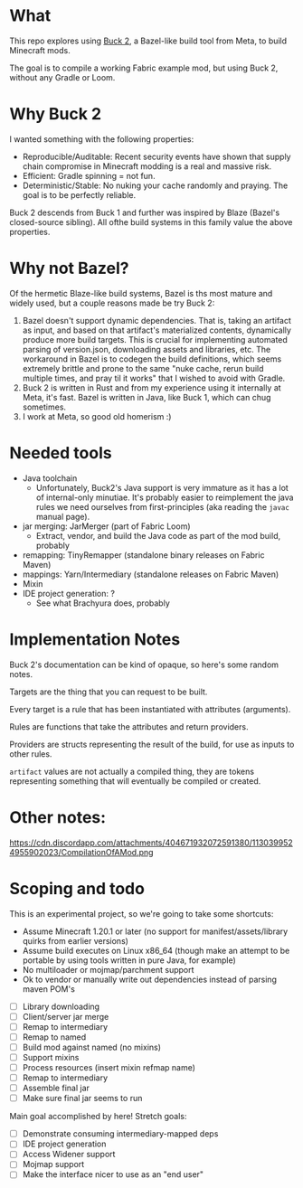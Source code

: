 # What
This repo explores using [Buck 2](https://buck2.build), a Bazel-like build tool from Meta,
to build Minecraft mods.

The goal is to compile a working Fabric example mod, but using Buck 2, without any Gradle
or Loom.

# Why Buck 2
I wanted something with the following properties:
* Reproducible/Auditable: Recent security events have shown that supply chain compromise in
  Minecraft modding is a real and massive risk.
* Efficient: Gradle spinning = not fun.
* Deterministic/Stable: No nuking your cache randomly and praying. The goal is to be
  perfectly reliable.

Buck 2 descends from Buck 1 and further was inspired by Blaze (Bazel's closed-source
sibling). All ofthe build systems in this family value the above properties.

# Why not Bazel?

Of the hermetic Blaze-like build systems, Bazel is ths most mature and widely used, but a
couple reasons made be try Buck 2:

1. Bazel doesn't support dynamic dependencies. That is, taking an artifact as input, and
   based on that artifact's materialized contents, dynamically produce more build targets.
   This is crucial for implementing automated parsing of version.json, downloading assets
   and libraries, etc. The workaround in Bazel is to codegen the build definitions, which
   seems extremely brittle and prone to the same "nuke cache, rerun build multiple times,
   and pray til it works" that I wished to avoid with Gradle.
2. Buck 2 is written in Rust and from my experience using it internally at Meta, it's
   fast. Bazel is written in Java, like Buck 1, which can chug sometimes.
3. I work at Meta, so good old homerism :)

# Needed tools
* Java toolchain
  * Unfortunately, Buck2's Java support is very immature as it has a lot of internal-only
    minutiae. It's probably easier to reimplement the java rules we need ourselves from
    first-principles (aka reading the `javac` manual page).
* jar merging: JarMerger (part of Fabric Loom)
  * Extract, vendor, and build the Java code as part of the mod build, probably
* remapping: TinyRemapper (standalone binary releases on Fabric Maven)
* mappings: Yarn/Intermediary (standalone releases on Fabric Maven)
* Mixin
* IDE project generation: ?
  * See what Brachyura does, probably

# Implementation Notes
Buck 2's documentation can be kind of opaque, so here's some random notes.

Targets are the thing that you can request to be built.

Every target is a rule that has been instantiated with attributes (arguments).

Rules are functions that take the attributes and return providers.

Providers are structs representing the result of the build, for use as inputs to other
rules.

`artifact` values are not actually a compiled thing, they are tokens representing
something that will eventually be compiled or created.

# Other notes:
https://cdn.discordapp.com/attachments/404671932072591380/1130399524955902023/CompilationOfAMod.png

# Scoping and todo
This is an experimental project, so we're going to take some shortcuts:

* Assume Minecraft 1.20.1 or later (no support for manifest/assets/library quirks from
  earlier versions)
* Assume build executes on Linux x86_64 (though make an attempt to be portable by using
  tools written in pure Java, for example)
* No multiloader or mojmap/parchment support
* Ok to vendor or manually write out dependencies instead of parsing maven POM's

- [ ] Library downloading
- [ ] Client/server jar merge
- [ ] Remap to intermediary
- [ ] Remap to named
- [ ] Build mod against named (no mixins)
- [ ] Support mixins
- [ ] Process resources (insert mixin refmap name)
- [ ] Remap to intermediary
- [ ] Assemble final jar
- [ ] Make sure final jar seems to run

Main goal accomplished by here! Stretch goals:
- [ ] Demonstrate consuming intermediary-mapped deps
- [ ] IDE project generation
- [ ] Access Widener support
- [ ] Mojmap support
- [ ] Make the interface nicer to use as an "end user"
